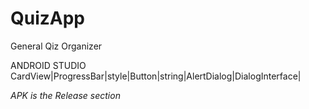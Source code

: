 # QuizApp

General Qiz Organizer

ANDROID STUDIO 
CardView|ProgressBar|style|Button|string|AlertDialog|DialogInterface|

*APK is the Release section*
